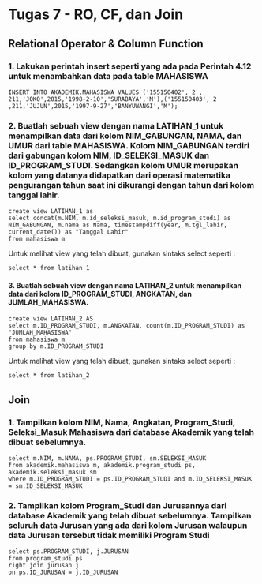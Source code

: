 # Tugas 7 - RO, CF, dan Join

## Relational Operator & Column Function
### 1. Lakukan perintah insert seperti yang ada pada Perintah 4.12 untuk menambahkan data pada table MAHASISWA
```
INSERT INTO AKADEMIK.MAHASISWA VALUES ('155150402', 2 ,
211,'JOKO',2015,'1998-2-10','SURABAYA','M'),('155150403', 2
,211,'JUJUN',2015,'1997-9-27','BANYUWANGI','M');
```
### 2. Buatlah sebuah view dengan nama LATIHAN_1 untuk menampilkan data dari kolom NIM_GABUNGAN, NAMA, dan UMUR dari table MAHASISWA. Kolom NIM_GABUNGAN terdiri dari gabungan kolom NIM, ID_SELEKSI_MASUK dan ID_PROGRAM_STUDI. Sedangkan kolom UMUR merupakan kolom yang datanya didapatkan dari operasi matematika pengurangan tahun saat ini dikurangi dengan tahun dari kolom tanggal lahir.

```
create view LATIHAN_1 as
select concat(m.NIM, m.id_seleksi_masuk, m.id_program_studi) as NIM_GABUNGAN, m.nama as Nama, timestampdiff(year, m.tgl_lahir, current_date()) as "Tanggal Lahir" 
from mahasiswa m
```
Untuk melihat view yang telah dibuat, gunakan sintaks select seperti :
```
select * from latihan_1 
```

#### 3. Buatlah sebuah view dengan nama LATIHAN_2 untuk menampilkan data dari kolom ID_PROGRAM_STUDI, ANGKATAN, dan JUMLAH_MAHASISWA.
```
create view LATIHAN_2 AS
select m.ID_PROGRAM_STUDI, m.ANGKATAN, count(m.ID_PROGRAM_STUDI) as "JUMLAH_MAHASISWA"
from mahasiswa m 
group by m.ID_PROGRAM_STUDI
```
Untuk melihat view yang telah dibuat, gunakan sintaks select seperti :
```
select * from latihan_2
```

## Join

### 1. Tampilkan kolom NIM, Nama, Angkatan, Program_Studi, Seleksi_Masuk Mahasiswa dari database Akademik yang telah dibuat sebelumnya.
```
select m.NIM, m.NAMA, ps.PROGRAM_STUDI, sm.SELEKSI_MASUK 
from akademik.mahasiswa m, akademik.program_studi ps, akademik.seleksi_masuk sm 
where m.ID_PROGRAM_STUDI = ps.ID_PROGRAM_STUDI and m.ID_SELEKSI_MASUK = sm.ID_SELEKSI_MASUK
```

### 2. Tampilkan kolom Program_Studi dan Jurusannya dari database Akademik yang telah dibuat sebelumnya. Tampilkan seluruh data Jurusan yang ada dari kolom Jurusan walaupun data Jurusan tersebut tidak memiliki Program Studi
```
select ps.PROGRAM_STUDI, j.JURUSAN 
from program_studi ps 
right join jurusan j 
on ps.ID_JURUSAN = j.ID_JURUSAN 
```

